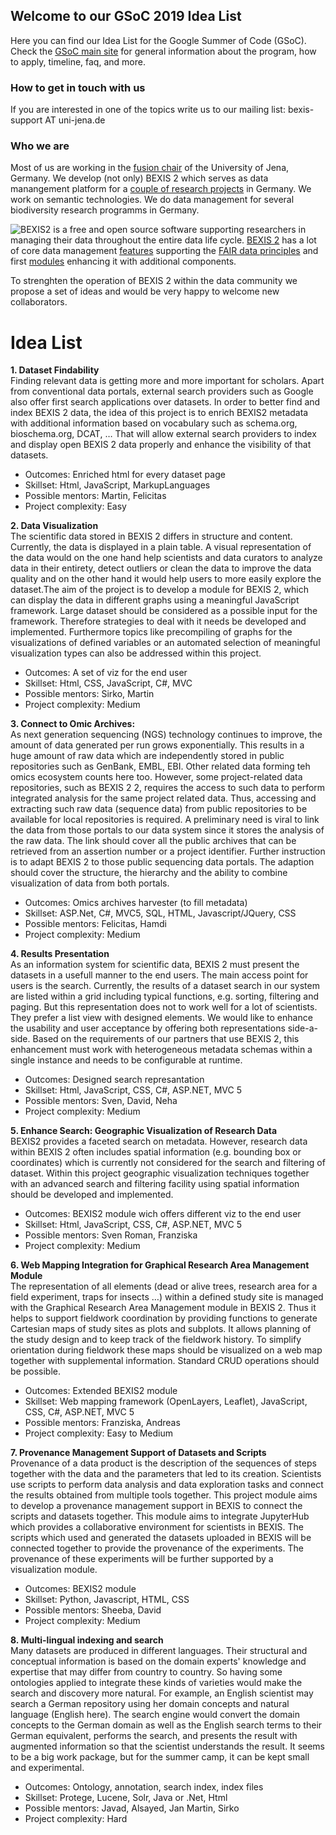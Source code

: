 ## Welcome to our GSoC 2019 Idea List
Here you can find our Idea List for the Google Summer of Code (GSoC). Check the [GSoC main site](http://code.google.com/soc) for general information about the program, how to apply, timeline, faq, and more. 

### How to get in touch with us
If you are interested in one of the topics write us to our mailing list: bexis-support AT uni-jena.de

### Who we are
Most of us are working in the [fusion chair](http://fusion.cs.uni-jena.de/fusion/) of the University of Jena, Germany. We develop (not only) BEXIS 2 which serves as data manangement platform for a [couple of research projects](http://bexis2.uni-jena.de/community/partners-instances/) in Germany. We work on semantic technologies. We do data management for several biodiversity research programms in Germany.

![BEXIS2](http://bexis2.uni-jena.de/wp-content/themes/theme-BexisTheme/images/logo.jpg) is a free and open source software supporting researchers in managing their data throughout the entire data life cycle. [BEXIS 2](http://bexis2.uni-jena.de/) has a lot of core data management [features](http://bexis2.uni-jena.de/bexis2-software/features/) supporting the [FAIR data principles](https://www.go-fair.org/fair-principles/) and first [modules](https://github.com/bexis) enhancing it with additional components.

To strenghten the operation of BEXIS 2 within the data community we propose a set of ideas and would be very happy to welcome new collaborators. 

# Idea List
**1. Dataset Findability**  
Finding relevant data is getting more and more important for scholars. Apart from conventional data portals, external search providers such as Google also offer first search applications over datasets. In order to better find and index BEXIS 2 data, the idea of this project is to enrich BEXIS2 metadata with additional information based on vocabulary such as schema.org, bioschema.org, DCAT, … That will allow external search providers to index and display open BEXIS 2 data properly and enhance the visibility of that datasets.  
- Outcomes: Enriched html for every dataset page
- Skillset: Html, JavaScript, MarkupLanguages
- Possible mentors: Martin, Felicitas
- Project complexity: Easy

**2.	Data Visualization**  
The scientific data stored in BEXIS 2 differs in structure and content. Currently, the data is displayed in a plain table. A visual representation of the data would on the one hand help scientists and data curators to analyze data in their entirety, detect outliers or clean the data to improve the data quality and on the other hand it would help users to more easily explore the dataset.The aim of the project is to develop a module for BEXIS 2, which can display the data in different graphs using a meaningful JavaScript framework. Large dataset should be considered as a possible input for the framework. Therefore strategies to deal with it needs be developed and implemented. Furthermore topics like precompiling of graphs for the visualizations of defined variables or an automated selection of meaningful visualization types can also be addressed within this project.  
- Outcomes: A set of viz for the end user
- Skillset: Html, CSS, JavaScript, C#, MVC
- Possible mentors: Sirko, Martin
- Project complexity: Medium

**3.	Connect to Omic Archives:**  
As next generation sequencing (NGS) technology continues to improve, the amount of data generated per run grows exponentially. This results in a huge amount of raw data which are independently stored in public repositories such as GenBank, EMBL, EBI. Other related data forming teh omics ecosystem counts here too. However, some project-related data repositories, such as BEXIS 2 2, requires the access to such data to perform integrated analysis for the same project related data. Thus, accessing and extracting such raw data (sequence data) from public repositories to be available for local repositories is required. A preliminary need is viral to link the data from those portals to our data system since it stores the analysis of the raw data. The link should cover all the public archives that can be retrieved from an assertion number or a project identifier. Further instruction is to adapt BEXIS 2 to those public sequencing data portals. The adaption should cover the structure, the hierarchy and the ability to combine visualization of data from both portals.  
- Outcomes: Omics archives harvester (to fill metadata) 
- Skillset: ASP.Net, C#, MVC5, SQL, HTML, Javascript/JQuery, CSS
- Possible mentors: Felicitas, Hamdi
- Project complexity: Medium

**4.	Results Presentation**  
As an information system for scientific data, BEXIS 2 must present the datasets in a usefull manner to the end users. The main access point for users is the search. Currently, the results of a dataset search in our system are listed within a grid including typical functions, e.g. sorting, filtering and paging. But this representation does not to work well for a lot of scientists. They prefer a list view with designed elements. We would like to enhance the usability and user acceptance by offering both representations side-a-side. Based on the requirements of our partners that use BEXIS 2, this enhancement must work with heterogeneous metadata schemas within a single instance and needs to be configurable at runtime.
- Outcomes: Designed search represantation
- Skillset: Html, JavaScript, CSS, C#, ASP.NET, MVC 5
- Possible mentors: Sven, David, Neha
- Project complexity: Medium

**5.	Enhance Search:  Geographic Visualization of Research Data**  
BEXIS2 provides a faceted search on metadata. However, research data within BEXIS 2 often includes spatial information (e.g. bounding box or coordinates) which is currently not considered for the search and filtering of dataset. 
Within this project geographic visualization techniques together with an advanced search and filtering facility using spatial information should be developed and implemented. 
- Outcomes: BEXIS2 module wich offers different viz to the end user
- Skillset: Html, JavaScript, CSS, C#, ASP.NET, MVC 5
- Possible mentors: Sven Roman, Franziska
- Project complexity: Medium

**6.	Web Mapping Integration for Graphical Research Area Management Module**  
The representation of all elements (dead or alive trees, research area for a field experiment, traps for insects …) within a defined study site is managed with the Graphical Research Area Management module in BEXIS 2. Thus it helps to support fieldwork coordination by providing functions to generate Cartesian maps of study sites as plots and subplots. It allows planning of the study design and to keep track of the fieldwork history. To simplify orientation during fieldwork these maps should be visualized on a web map together with supplemental information. Standard CRUD operations should be possible. 
- Outcomes: Extended BEXIS2 module
- Skillset: Web mapping framework (OpenLayers, Leaflet), JavaScript, CSS, C#, ASP.NET, MVC 5
- Possible mentors: Franziska, Andreas
- Project complexity: Easy to Medium

**7.	Provenance Management Support of Datasets and Scripts**  
Provenance of a data product is the description of the sequences of steps together with the data and the parameters that led to its creation. Scientists use scripts to perform data analysis and data exploration tasks and connect the results obtained from multiple tools together. This project module aims to develop a provenance management support in BEXIS to connect the scripts and datasets together. This module aims to integrate JupyterHub which provides a collaborative environment for scientists in BEXIS. The scripts which used and generated the datasets uploaded in BEXIS will be connected together to provide the provenance of the experiments. The provenance of these experiments will be further supported by a visualization module.
- Outcomes: BEXIS2 module
- Skillset: Python, Javascript, HTML, CSS
- Possible mentors: Sheeba, David
- Project complexity: Medium

**8. Multi-lingual indexing and search**  
Many datasets are produced in different languages. Their structural and conceptual information is based on the domain experts' knowledge and expertise that may differ from country to country. So having some ontologies applied to integrate these kinds of varieties would make the search and discovery more natural. For example, an English scientist may search a German repository using her domain concepts and natural language (English here). The search engine would convert the domain concepts to the German domain as well as the English search terms to their German equivalent, performs the search, and presents the result with augmented information so that the scientist understands the result. It seems to be a big work package, but for the summer camp, it can be kept small and experimental.
- Outcomes: Ontology, annotation, search index, index files
- Skillset: Protege, Lucene, Solr, Java or .Net, Html
- Possible mentors: Javad, Alsayed, Jan Martin, Sirko
- Project complexity: Hard




